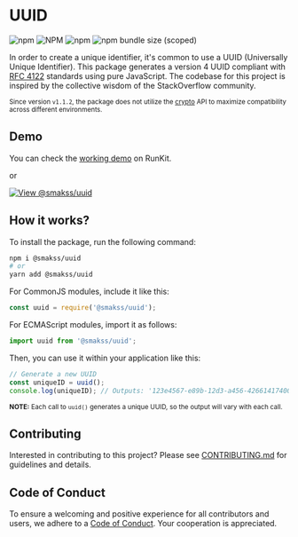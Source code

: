 # UUID

![npm](https://img.shields.io/npm/v/@smakss/uuid) ![NPM](https://img.shields.io/npm/l/@smakss/uuid) ![npm](https://img.shields.io/npm/dt/@smakss/uuid) ![npm bundle size (scoped)](https://img.shields.io/bundlephobia/min/@smakss/uuid)

In order to create a unique identifier, it's common to use a UUID (Universally Unique Identifier). This package generates a version 4 UUID compliant with [RFC 4122](https://www.ietf.org/rfc/rfc4122.txt) standards using pure JavaScript. The codebase for this project is inspired by the collective wisdom of the StackOverflow community.

<sub>Since version `v1.1.2`, the package does not utilize the [crypto](https://developer.mozilla.org/en-US/docs/Web/API/Window/crypto) API to maximize compatibility across different environments.</sub>

## Demo

You can check the [working demo](https://runkit.com/smakss/uuid) on RunKit.

or

[![View @smakss/uuid](https://codesandbox.io/static/img/play-codesandbox.svg)](https://codesandbox.io/s/smakss-uuid-x5cqpb?fontsize=14&hidenavigation=1&theme=dark)

## How it works?

To install the package, run the following command:

```bash
npm i @smakss/uuid
# or
yarn add @smakss/uuid
```

For CommonJS modules, include it like this:

```javascript
const uuid = require('@smakss/uuid');
```

For ECMAScript modules, import it as follows:

```javascript
import uuid from '@smakss/uuid';
```

Then, you can use it within your application like this:

```javascript
// Generate a new UUID
const uniqueID = uuid();
console.log(uniqueID); // Outputs: '123e4567-e89b-12d3-a456-426614174000' (example output)
```

<sub>**NOTE:** Each call to `uuid()` generates a unique UUID, so the output will vary with each call.</sub>

## Contributing

Interested in contributing to this project? Please see [CONTRIBUTING.md](./CONTRIBUTING.md) for guidelines and details.

## Code of Conduct

To ensure a welcoming and positive experience for all contributors and users, we adhere to a [Code of Conduct](./CODE_OF_CONDUCT.md). Your cooperation is appreciated.
